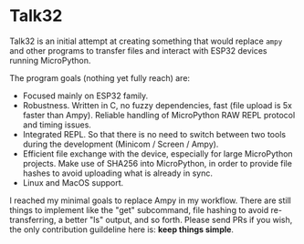 # Talk32

Talk32 is an initial attempt at creating something that would replace
`ampy` and other programs to transfer files and interact with ESP32
devices running MicroPython.

The program goals (nothing yet fully reach) are:
* Focused mainly on ESP32 family.
* Robustness. Written in C, no fuzzy dependencies, fast (file upload is 5x faster than Ampy). Reliable handling of MicroPython RAW REPL protocol and timing issues.
* Integrated REPL. So that there is no need to switch between two tools during the development (Minicom / Screen / Ampy).
* Efficient file exchange with the device, especially for large MicroPython projects. Make use of SHA256 into MicroPython, in order to provide file hashes to avoid uploading what is already in sync.
* Linux and MacOS support.

I reached my minimal goals to replace Ampy in my workflow. There are still things to implement like the "get" subcommand, file hashing to avoid re-transferring, a better "ls" output, and so forth. Please send PRs if you wish, the only contribution guildeline here is: **keep things simple**.
